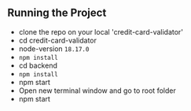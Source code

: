 ## Running the Project
- clone the repo on your local 'credit-card-validator'
- cd credit-card-validator
- node-version `18.17.0`
- `npm install`
- cd backend
- `npm install`
- npm start
- Open new terminal window and go to root folder
- npm start